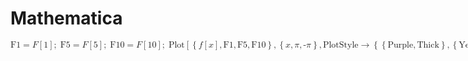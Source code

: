 # Mathematica
<math xmlns='http://www.w3.org/1998/Math/MathML'
    mathematica:form='StandardForm'
    xmlns:mathematica='http://www.wolfram.com/XML/'>
 <mrow>
  <mrow>
   <mrow>
    <mi>F1</mi>
    <mo>=</mo>
    <mrow>
     <mi>F</mi>
     <mo>[</mo>
     <mn>1</mn>
     <mo>]</mo>
    </mrow>
   </mrow>
   <mo>;</mo>
  </mrow>
  <mo>&#8290;</mo>
  <mtext>&#62371;</mtext>
  <mrow>
   <mrow>
    <mi>F5</mi>
    <mo>=</mo>
    <mrow>
     <mi>F</mi>
     <mo>[</mo>
     <mn>5</mn>
     <mo>]</mo>
    </mrow>
   </mrow>
   <mo>;</mo>
  </mrow>
  <mo>&#8290;</mo>
  <mtext>&#62371;</mtext>
  <mrow>
   <mrow>
    <mi>F10</mi>
    <mo>=</mo>
    <mrow>
     <mi>F</mi>
     <mo>[</mo>
     <mn>10</mn>
     <mo>]</mo>
    </mrow>
   </mrow>
   <mo>;</mo>
  </mrow>
  <mo>&#8290;</mo>
  <mtext>&#62371;</mtext>
  <mrow>
   <mi>Plot</mi>
   <mo>[</mo>
   <mrow>
    <mrow>
     <mo>{</mo>
     <mrow>
      <mrow>
       <mi>f</mi>
       <mo>[</mo>
       <mi>x</mi>
       <mo>]</mo>
      </mrow>
      <mo>,</mo>
      <mi>F1</mi>
      <mo>,</mo>
      <mi>F5</mi>
      <mo>,</mo>
      <mi>F10</mi>
     </mrow>
     <mo>}</mo>
    </mrow>
    <mo>,</mo>
    <mrow>
     <mo>{</mo>
     <mrow>
      <mi>x</mi>
      <mo>,</mo>
      <mi>&#960;</mi>
      <mo>,</mo>
      <mrow>
       <mo>-</mo>
       <mi>&#960;</mi>
      </mrow>
     </mrow>
     <mo>}</mo>
    </mrow>
    <mo>,</mo>
    <mrow>
     <mi>PlotStyle</mi>
     <semantics>
      <mo>&#8594;</mo>
      <annotation encoding='Mathematica'>&quot;->&quot;</annotation>
     </semantics>
     <mrow>
      <mo>{</mo>
      <mrow>
       <mrow>
        <mo>{</mo>
        <mrow>
         <mi>Purple</mi>
         <mo>,</mo>
         <mtext> </mtext>
         <mi>Thick</mi>
        </mrow>
        <mo>}</mo>
       </mrow>
       <mo>,</mo>
       <mrow>
        <mo>{</mo>
        <mrow>
         <mi>Yellow</mi>
         <mo>,</mo>
         <mi>Thick</mi>
        </mrow>
        <mo>}</mo>
       </mrow>
       <mo>,</mo>
       <mrow>
        <mo>{</mo>
        <mrow>
         <mi>Green</mi>
         <mo>,</mo>
         <mi>Thick</mi>
        </mrow>
        <mo>}</mo>
       </mrow>
       <mo>,</mo>
       <mrow>
        <mo>{</mo>
        <mrow>
         <mi>Orange</mi>
         <mo>,</mo>
         <mi>Thick</mi>
        </mrow>
        <mo>}</mo>
       </mrow>
      </mrow>
      <mo>}</mo>
     </mrow>
    </mrow>
   </mrow>
   <mo>]</mo>
  </mrow>
 </mrow>
</math>

